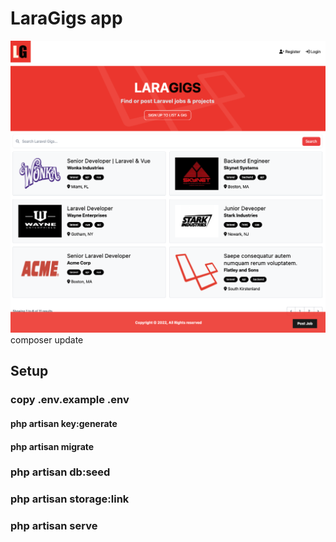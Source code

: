 # LaraGigs app


![Alt text](/public/images/screen.png "LaraGigs")composer update
## Setup
### copy .env.example .env
#### php artisan key:generate
#### php artisan migrate
### php artisan db:seed
### php artisan storage:link
### php artisan serve
